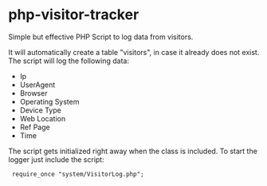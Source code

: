 # php-visitor-tracker
Simple but effective PHP Script to log data from visitors.

It will automatically create a table "visitors", in case it already does not exist. The script will log the following data:
- Ip
- UserAgent
- Browser
- Operating System
- Device Type
- Web Location
- Ref Page
- Time

The script gets initialized right away when the class is included. To start the logger just include the script:

``
require_once "system/VisitorLog.php";``
